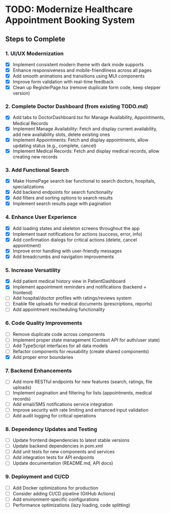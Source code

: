 # TODO: Modernize Healthcare Appointment Booking System

## Steps to Complete

### 1. UI/UX Modernization
- [x] Implement consistent modern theme with dark mode supports
- [x] Enhance responsiveness and mobile-friendliness across all pages
- [x] Add smooth animations and transitions using MUI components
- [x] Improve form validation with real-time feedback
- [x] Clean up RegisterPage.tsx (remove duplicate form code, keep stepper version)

### 2. Complete Doctor Dashboard (from existing TODO.md)
- [x] Add tabs to DoctorDashboard.tsx for Manage Availability, Appointments, Medical Records
- [x] Implement Manage Availability: Fetch and display current availability, add new availability slots, delete existing ones
- [x] Implement Appointments: Fetch and display appointments, allow updating status (e.g., complete, cancel)
- [x] Implement Medical Records: Fetch and display medical records, allow creating new records

### 3. Add Functional Search
- [x] Make HomePage search bar functional to search doctors, hospitals, specializations
- [x] Add backend endpoints for search functionality
- [x] Add filters and sorting options to search results
- [x] Implement search results page with pagination

### 4. Enhance User Experience
- [x] Add loading states and skeleton screens throughout the app
- [x] Implement toast notifications for actions (success, error, info)
- [x] Add confirmation dialogs for critical actions (delete, cancel appointment)
- [x] Improve error handling with user-friendly messages
- [x] Add breadcrumbs and navigation improvements

### 5. Increase Versatility
- [x] Add patient medical history view in PatientDashboard
- [x] Implement appointment reminders and notifications (backend + frontend)
- [ ] Add hospital/doctor profiles with ratings/reviews system
- [ ] Enable file uploads for medical documents (prescriptions, reports)
- [ ] Add appointment rescheduling functionality

### 6. Code Quality Improvements
- [ ] Remove duplicate code across components
- [ ] Implement proper state management (Context API for auth/user state)
- [ ] Add TypeScript interfaces for all data models
- [ ] Refactor components for reusability (create shared components)
- [x] Add proper error boundaries

### 7. Backend Enhancements
- [ ] Add more RESTful endpoints for new features (search, ratings, file uploads)
- [ ] Implement pagination and filtering for lists (appointments, medical records)
- [ ] Add email/SMS notifications service integration
- [ ] Improve security with rate limiting and enhanced input validation
- [ ] Add audit logging for critical operations

### 8. Dependency Updates and Testing
- [ ] Update frontend dependencies to latest stable versions
- [ ] Update backend dependencies in pom.xml
- [ ] Add unit tests for new components and services
- [ ] Add integration tests for API endpoints
- [ ] Update documentation (README.md, API docs)

### 9. Deployment and CI/CD
- [ ] Add Docker optimizations for production
- [ ] Consider adding CI/CD pipeline (GitHub Actions)
- [ ] Add environment-specific configurations
- [ ] Performance optimizations (lazy loading, code splitting)
